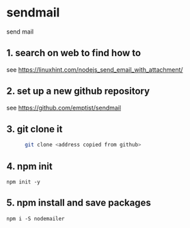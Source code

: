 # sendmail
send mail


## 1. search on web to find how to 
see https://linuxhint.com/nodejs_send_email_with_attachment/ 


## 2. set up a new github repository 
see https://github.com/emptist/sendmail


## 3. git clone it

  ```bash
        git clone <address copied from github>
  ```


## 4. npm init

` npm init -y `


## 5. npm install and save packages

` npm i -S nodemailer `